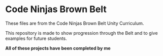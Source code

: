 # Code Ninjas Brown Belt

These files are from the Code Ninjas Brown Belt Unity Curriculum. 

This repository is made to show progression through the Belt and to give examples for future students.

**All of these projects have been completed by me**

